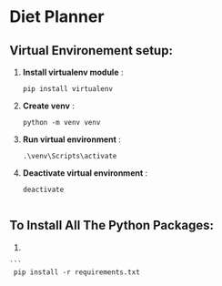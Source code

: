 # Diet Planner

## Virtual Environement setup:
  1. __Install virtualenv module__ :
     ```
     pip install virtualenv
  3. __Create venv__ :
     ```
     python -m venv venv
  5. __Run virtual environment__ :
     ```
     .\venv\Scripts\activate
  7. __Deactivate virtual environment__ :
     ```
     deactivate
  
## To Install All The Python Packages:
  1.
    ```
     pip install -r requirements.txt
